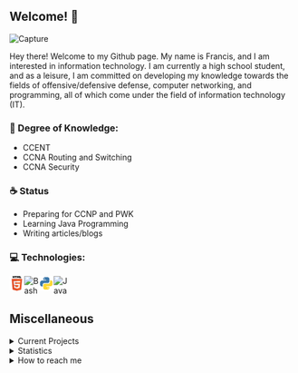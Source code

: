 ## Welcome! 👋

![Capture](https://user-images.githubusercontent.com/75497349/110739111-7f131280-826b-11eb-9bac-e41e05c4453f.PNG)

Hey there! Welcome to my Github page. My name is Francis, and I am interested in information technology. I am currently a high school student, and as a leisure, I am committed on developing my knowledge towards the fields of offensive/defensive defense, computer networking, and programming, all of which come under the field of information technology (IT).

### 🧠 Degree of Knowledge: 
- CCENT
- CCNA Routing and Switching 
- CCNA Security 

### ☕ Status

- Preparing for CCNP and PWK
- Learning Java Programming
- Writing articles/blogs

### 💻 Technologies:
[<img align="left" alt="HTML5" width="26px" src="https://raw.githubusercontent.com/github/explore/80688e429a7d4ef2fca1e82350fe8e3517d3494d/topics/html/html.png" />](https://www.google.com/search?&q=HTML5)
[<img align="left" alt="Bash" width="26px" src="https://raw.githubusercontent.com/odb/official-bash-logo/master/assets/Logos/Icons/SVG/128x128.svg" />](https://www.google.com/search?&q=Bash)
[<img align="left" alt="Python" width="26px" src="https://raw.githubusercontent.com/PKief/vscode-material-icon-theme/master/icons/python.svg" />](https://www.google.com/search?&q=Python)
[<img align="left" alt="Java" width="26px" src="https://image.flaticon.com/icons/svg/226/226777.svg" />](https://www.google.com/search?&q=Java) <br/><br/>

## Miscellaneous

<details>
  <summary>Current Projects</summary>
  <h3><a href="https://github.com/FrancisIGP/CCNA-Document">CCNA Document (Project #1)</a><h4/>
  <h3><a href="https://github.com/FrancisIGP/Miscellaneous">Miscellaneous (Extra)</a><h4/>
</details>

<details>
  <summary>Statistics</summary>
  <br/>
  <a href="https://github.com/FrancisIGP/github-readme-stats"><img alt="FrancisIGP's GitHub Stats" src="https://github-readme-stats.vercel.app/api/?username=FrancisIGP&layout=compact&show_icons=true&include_all_commits=true&hide_border=true&theme=radical" /></a>
  <br/>
</details>

<details>
  <summary>How to reach me</summary>
  <h3><a href="https://twitter.com/Francis_IGP">Twitter Page</a><h3/>
  Discord ⇢ Francis#7904
</details>

